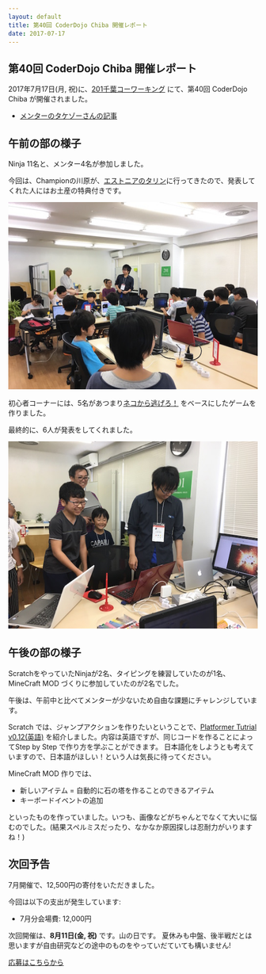 ```yaml
---
layout: default
title: 第40回 CoderDojo Chiba 開催レポート
date: 2017-07-17
---
```


## 第40回 CoderDojo Chiba 開催レポート

2017年7月17日(月, 祝)に、[201千葉コーワーキング](http://chiba-coworking.com/) にて、第40回 CoderDojo Chiba が開催されました。

- [メンターのタケゾーさんの記事](http://www.main-function.com/entry/2017/07/17/204300)

## 午前の部の様子

Ninja 11名と、メンター4名が参加しました。

今回は、Championの川原が、[エストニアのタリン](https://www.google.co.jp/maps/place/%E3%82%A8%E3%82%B9%E3%83%88%E3%83%8B%E3%82%A2+%E3%82%BF%E3%83%AA%E3%83%B3/data=!4m2!3m1!1s0x46929499df5616bf:0x400b36d18fc6270?sa=X&ved=0ahUKEwjBrYCkkJDVAhWCxLwKHUf4AS4Q8gEIjQEwDw)に行ってきたので、発表してくれた人にはお土産の特典付きです。

![photo1](./40/photo1.jpg)

初心者コーナーには、5名があつまり[ネコから逃げろ！](http://swikis.ddo.jp/abee/77) をベースにしたゲームを作りました。

最終的に、6人が発表をしてくれました。

![photo2](./40/photo2.jpg)

## 午後の部の様子

ScratchをやっていたNinjaが2名、タイピングを練習していたのが1名、MineCraft MOD づくりに参加していたのが2名でした。

午後は、午前中と比べてメンターが少ないため自由な課題にチャレンジしています。

Scratch では、ジャンプアクションを作りたいということで、[Platformer Tutrial v0.12(英語)](https://scratch.mit.edu/projects/67727504/) を紹介しました。内容は英語ですが、同じコードを作ることによってStep by Step で作り方を学ぶことができます。
日本語化をしようとも考えていますので、日本語がほしい！という人は気長に待ってください。

MineCraft MOD 作りでは、

- 新しいアイテム = 自動的に石の塔を作ることのできるアイテム
- キーボードイベントの追加

といったものを作っていました。いつも、画像などがちゃんとでなくて大いに悩むのでした。(結果スペルミスだったり、なかなか原因探しは忍耐力がいりますね！)


## 次回予告

7月開催で、12,500円の寄付をいただきました。

今回は以下の支出が発生しています:

- 7月分会場費: 12,000円

次回開催は、**8月11日(金, 祝)** です。山の日です。
夏休みも中盤、後半戦だとは思いますが自由研究などの途中のものをやっていだていても構いません!

<a href="https://goo.gl/forms/6BCB8jzTkYpO6DEv1" target="_blank">応募はこちらから</a>

